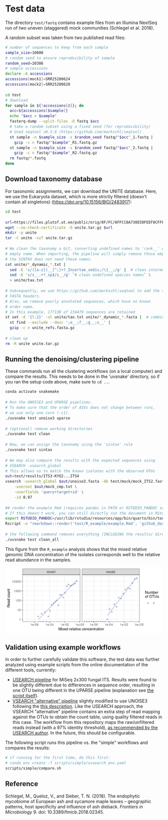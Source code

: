 # Test data

The directory `test/fastq` contains example files from an Illumina NextSeq run of two uneven (staggered) mock communities (Schlegel et al. 2018).

A random subset was taken from two published read files:

```sh
# number of sequences to keep from each sample
sample_size=10000
# random seed to ensure reproducibility of sample
random_seed=20386
# sample accessions
declare -A accessions
accessions[mock1]=SRR25280624
accessions[mock2]=SRR25280620

cd test
# download
for sample in ${!accessions[@]}; do
  acc=${accessions[$sample]}
  echo "$acc > $sample"
  fasterq-dump --split-files -O fastq $acc
  # take a random subset using a fixed seed (for reproducibility)
  # Used seqtool v0.3.0 (https://github.com/markschl/seqtool)
  st sample -n $sample_size -s $random_seed fastq/"$acc"_1.fastq | 
    gzip -c > fastq/"$sample"_R1.fastq.gz
  st sample -n $sample_size -s $random_seed fastq/"$acc"_2.fastq |
    gzip -c > fastq/"$sample"_R2.fastq.gz
  rm fastq/*.fastq
done
```

## Download taxonomy database

For taxonomic assignments, we can download the UNITE database. Here, we use the Eukaryota dataset, which is more strictly filtered (doesn't contain all singletons) (https://doi.org/10.15156/BIO/2483917):

```sh
cd test

url=https://files.plutof.ut.ee/public/orig/8F/FC/8FFCC8A730E50FEEF8CFFEEFEF02A22FBCF7E02B7FD31C6649754834D2CB0E6F.tgz
wget --no-check-certificate -O unite.tar.gz $url
mkdir -p unite
tar -C unite -xzf unite.tar.gz

# We clean the taxonomy a bit, converting undefined names to 'rank__' with an
# empty name. When importing, the pipeline will simply remove those empty ranks, as
# the SINTAX does not need these names.
cat unite/*_dynamic_*.txt |
  sed -E 's/([a-z])__[^;]+?_Incertae_sedis;/\1__;/g' |  # clean intermediate ranks
  sed -E 's/s__.+?_sp$/s__/g' `# clean undefined species names` \
  > unite/tax.txt

# Subsequently, we use https://github.com/markschl/seqtool to add the taxonomy to the
# FASTA headers.
# Also, we remove poorly annotated sequences, which have no known
# order name.
# In this example, 177138 of 234479 sequences are retained
st set -d '{l:2}' -ul unite/tax.txt unite/*_dynamic_*.fasta |  # combine
  st find --exclude --desc ';o__;f__;g__;s__' |
  gzip -c > unite_refs.fasta.gz

# clean up
rm -R unite unite.tar.gz
```

## Running the denoising/clustering pipeline

These commands run all the clustering workflows (on a local computer) and compare the results. This needs to be done in the 'uvsnake' directory, so if you ran the setup code above, make sure to `cd ..`.

```sh
conda activate snakemake

# Run the UNOISE3 and UPARSE pipelines.
# To make sure that the order of ASVs does not change between runs,
# we use only one core (-c1).
./uvsnake test unoise3 uparse

# (optional) remove working directories
./uvsnake test clean

# Now, we can assign the taxonomy using the 'sintax' rule
./uvsnake test sintax

# We may also compare the results with the expected sequences using
# VSEARCH -usearch_global
# This allows us to match the known isolates with the observed OTUs
out=test/results/ITS3-KYO2...ITS4
vsearch -usearch_global $out/unoise3.fasta -db test/mock/mock_ITS2.fasta \
    -userout $out/mock_cmp.txt \
    -userfields 'query+target+id' \
    -id 0.97

## render the example Rmd (requires pandoc in PATH or RSTUDIO_PANDOC set, here for Ubuntu)
# If this doesn't work, you can still directly run the document in RStudio
export RSTUDIO_PANDOC=/usr/lib/rstudio/resources/app/bin/quarto/bin/tools
Rscript -e "rmarkdown::render('test/R_example/example.Rmd', 'github_document')"

# the following command removes everything (INCLUDING the results/ directory)
./uvsnake test clean_all
```

This figure from the `R_example` analysis shows that the mixed relative genomic DNA concentration of the isolates corresponds well to the relative read abundance in the samples.

![mock comparison](R_example/example_files/figure-gfm/unnamed-chunk-5-1.png)


## Validation using example workflows

In order to further carefully validate this software, the test data was further analyzed using example scripts from the online documentation of the different tools, currently:

* [USEARCH pipeline](https://www.drive5.com/usearch/manual/ex_miseq_its.html) for MiSeq 2x300 fungal ITS. Results were found to be slightly different due to differences in sequence order, resulting in one OTU being different in the UPARSE pipeline (explanation see [the script itself](../scripts/simple/compare.sh)).
* [VSEARCH "alternative" pipeline](https://github.com/torognes/vsearch/wiki/Alternative-VSEARCH-pipeline/c4859786f05bba35d8c306de4a3d64fea40d9dbf) slightly modified to use UNOISE3 following the [this description](https://github.com/torognes/vsearch/pull/283). Like the USEARCH approach, the VSEARCH "alternative" pipeline contains an extra step of read mapping against the OTUs to obtain the count table, using quality filtered reads in this case. The workflow from this repository maps the raw/unfiltered reads instead (with a 97% identity threshold), [as recommended by the USEARCH author](https://www.drive5.com/usearch/manual/cmd_otutab.html). In the future, this should be configurable.

The following script runs this pipeline vs. the "simple" workflows and compares the results:

```sh
# if running for the first time, do this first:
# conda env create -f scripts/simple/uvsearch_env.yaml
scripts/simple/compare.sh
```

## Reference

Schlegel, M., Queloz, V., and Sieber, T. N. (2018). The endophytic mycobiome of European ash and sycamore maple leaves – geographic patterns, host specificity and influence of ash dieback. *Frontiers in Microbiology* 9. doi: 10.3389/fmicb.2018.02345.
